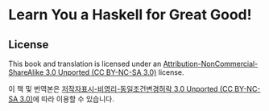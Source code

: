 # Learn You a Haskell for Great Good!


## License

This book and translation is licensed under an [Attribution-NonCommercial-ShareAlike 3.0 Unported (CC BY-NC-SA 3.0)](http://creativecommons.org/licenses/by-nc-sa/3.0/) license.

이 책 및 번역본은 [저작자표시-비영리-동일조건변경허락 3.0 Unported (CC BY-NC-SA 3.0)](https://creativecommons.org/licenses/by-nc-sa/3.0/deed.ko)에 따라 이용할 수 있습니다. 

